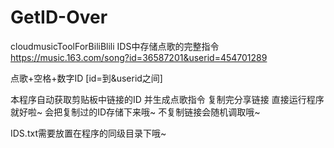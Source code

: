 # GetID-Over
cloudmusicToolForBiliBlili
IDS中存储点歌的完整指令
https://music.163.com/song?id=36587201&userid=454701289

点歌+空格+数字ID [id=到&userid之间]

本程序自动获取剪贴板中链接的ID 并生成点歌指令
复制完分享链接 直接运行程序就好啦~
会把复制过的ID存储下来哦~
不复制链接会随机调取哦~

IDS.txt需要放置在程序的同级目录下哦~

